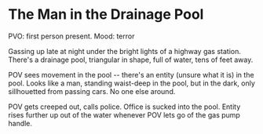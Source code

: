 # The Man in the Drainage Pool

PVO: first person present.
Mood: terror

Gassing up late at night under the bright lights of a highway gas station. There's a drainage pool, triangular in shape, full of water, tens of feet away.

POV sees movement in the pool -- there's an entity (unsure what it is) in the pool. Looks like a man, standing waist-deep in the pool, but in the dark, only sillhouetted from passing cars. No one else around.

POV gets creeped out, calls police. Office is sucked into the pool. Entity rises further up out of the water whenever POV lets go of the gas pump handle.